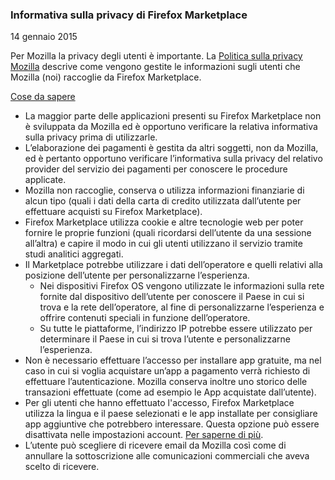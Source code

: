 ### Informativa sulla privacy di Firefox Marketplace
14 gennaio 2015

Per Mozilla la privacy degli utenti è importante. La [Politica sulla privacy Mozilla](https://www.mozilla.org/privacy/) descrive come vengono gestite le informazioni sugli utenti che Mozilla (noi) raccoglie da Firefox Marketplace.

<u>Cose da sapere</u>

- La maggior parte delle applicazioni presenti su Firefox Marketplace non è sviluppata da Mozilla ed è opportuno verificare la relativa informativa sulla privacy prima di utilizzarle.
- L’elaborazione dei pagamenti è gestita da altri soggetti, non da Mozilla, ed è pertanto opportuno verificare l’informativa sulla privacy del relativo provider del servizio dei pagamenti per conoscere le procedure applicate.
 - Mozilla non raccoglie, conserva o utilizza informazioni finanziarie di alcun tipo (quali i dati della carta di credito utilizzata dall’utente per effettuare acquisti su Firefox Marketplace).
- Firefox Marketplace utilizza cookie e altre tecnologie web per poter fornire le proprie funzioni (quali ricordarsi dell’utente da una sessione all’altra) e capire il modo in cui gli utenti utilizzano il servizio tramite studi analitici aggregati.
- Il Marketplace potrebbe utilizzare i dati dell’operatore e quelli relativi alla posizione dell’utente per personalizzarne l’esperienza.
  - Nei dispositivi Firefox OS vengono utilizzate le informazioni sulla rete fornite dal dispositivo dell’utente per conoscere il Paese in cui si trova e la rete dell’operatore, al fine di personalizzarne l’esperienza e offrire contenuti speciali in funzione dell’operatore.
  - Su tutte le piattaforme, l’indirizzo IP potrebbe essere utilizzato per determinare il Paese in cui si trova l’utente e personalizzarne l’esperienza.
- Non è necessario effettuare l’accesso per installare app gratuite, ma nel caso in cui si voglia acquistare un’app a pagamento verrà richiesto di effettuare l’autenticazione. Mozilla conserva inoltre uno storico delle transazioni effettuate (come ad esempio le App acquistate dall’utente).
- Per gli utenti che hanno effettuato l'accesso, Firefox Marketplace utilizza la lingua e il paese selezionati e le app installate per consigliare app aggiuntive che potrebbero interessare.  Questa opzione può essere disattivata nelle impostazioni account. [Per saperne di più](https://support.mozilla.org/kb/recommendations-marketplace).
- L’utente può scegliere di ricevere email da Mozilla così come di annullare la sottoscrizione alle comunicazioni commerciali che aveva scelto di ricevere.
